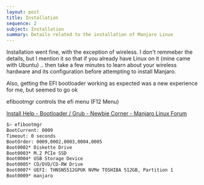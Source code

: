 ```yaml
---
layout: post
title: Installation
sequence: 2
subject: Installation 
summary: Details related to the installation of Manjaro Linux
---
```


Installation went fine, with the exception of wireless.  I don't remmeber the details, but I mention it so that if you already have Linux on it (mine came with Ubuntu) .. then take a few minutes to learn about your wireless hardware and its configuration before attempting to install Manjaro. 


Also, getting the EFI bootloader working as expected was a new experience for me, but seemed to go ok

efibootmgr controls the efi menu (F12 Menu)

[Install Help - Bootloader / Grub - Newbie Corner - Manjaro Linux Forum](https://forum.manjaro.org/t/install-help-bootloader-grub/50053)

``` bash
$> efibootmgr 
BootCurrent: 0009
Timeout: 0 seconds
BootOrder: 0009,0002,0003,0004,0005
Boot0002* Diskette Drive
Boot0003* M.2 PCIe SSD
Boot0004* USB Storage Device
Boot0005* CD/DVD/CD-RW Drive
Boot0007* UEFI: THNSN5512GPUK NVMe TOSHIBA 512GB, Partition 1
Boot0009* manjaro
```
